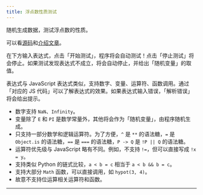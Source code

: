 ```yaml
---
title: 浮点数性质测试
---
```


随机生成数据，测试浮点数的性质。

可以看[源码](https://gitee.com/Zeng_YL/numtest)和[介绍文章](../blog/numtest)。

在下方输入表达式，点击「开始测试」，程序将会自动测试！点击「停止测试」将会停止。如果测试发现表达式不成立，将会自动停止，并给出「随机变量」的取值。

表达式与 JavaScript 表达式类似，支持数字、变量、运算符、函数调用。通过「对应的 JS 代码」可以了解表达式的效果。如果表达式输入错误，「解析错误」将会给出提示。

- 数字支持 `NaN`、`Infinity`。
- 变量除了 `E` 和 `PI` 是数学常量外，其他将会作为「随机变量」，由程序随机生成。
- 只支持一部分数学和逻辑运算符。为了方便，`^` 是 `**` 的语法糖，`=` 是 `Object.is` 的语法糖，`==` 是 `===` 的语法糖，`P -> Q` 是 `!P || Q` 的语法糖。
- 运算符优先级与 JavaScript 略有不同。例如，不支持 `!=`，但可以直接写成 `!x = y`。
- 支持类似 Python 的链式比较，`a < b = c` 相当于 `a < b && b = c`。
- 支持大部分 `Math` 函数，可以直接调用，如 `hypot(3, 4)`。
- 故意不支持位运算相关运算符和函数。

----

<ClientOnly>
  <Main />
</ClientOnly>

<script setup>
  import Main from '../assets/numtest.js'
</script>